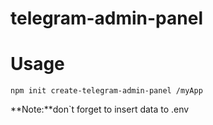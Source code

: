 # telegram-admin-panel
# Usage
```npm init create-telegram-admin-panel /myApp```

**Note:**don`t forget to insert data to .env
